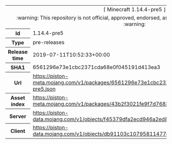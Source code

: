<html><table>
<tr><td colspan="2" align="center"><img width="0" height="0"><br/>⌈ Minecraft 1.14.4-pre5 ⌋<br/><img width="0" height="0"></td></tr>
<tr><td colspan="2" align="center"><img width="0" height="0"><br/>
:warning: This repository is not official, approved, endorsed, associated or connected with Mojang :warning:
<br/><img width="0" height="0"></td></tr>
<tr><th>Id</th><td>1.14.4-pre5</td></tr>
<tr><th>Type</th><td>pre-releases</td></tr>
<tr><th>Release time</th><td>2019-07-11T10:52:33+00:00</td></tr>
<tr><th>SHA1</th><td>6561296e73e1cbc2371cda68e0f045191d413ea3</td></tr>
<tr><th>Url</th><td><a href="https://piston-meta.mojang.com/v1/packages/6561296e73e1cbc2371cda68e0f045191d413ea3/1.14.4-pre5.json">https://piston-meta.mojang.com/v1/packages/6561296e73e1cbc2371cda68e0f045191d413ea3/1.14.4-pre5.json</a></td></tr>
<tr><th>Asset index</th><td><a href="https://piston-meta.mojang.com/v1/packages/43b2f3021fe9f7d768378de95538e22da3ee8301/1.14.json">https://piston-meta.mojang.com/v1/packages/43b2f3021fe9f7d768378de95538e22da3ee8301/1.14.json</a></td></tr>
<tr><th>Server</th><td><a href="https://piston-data.mojang.com/v1/objects/f45379dfa2ecd946a2ed81c354225a4181261333/server.jar">https://piston-data.mojang.com/v1/objects/f45379dfa2ecd946a2ed81c354225a4181261333/server.jar</a></td></tr>
<tr><th>Client</th><td><a href="https://piston-data.mojang.com/v1/objects/db91103c10795811477ec33589b2e1cf452f43f2/client.jar">https://piston-data.mojang.com/v1/objects/db91103c10795811477ec33589b2e1cf452f43f2/client.jar</a></td></tr>
</table></html>